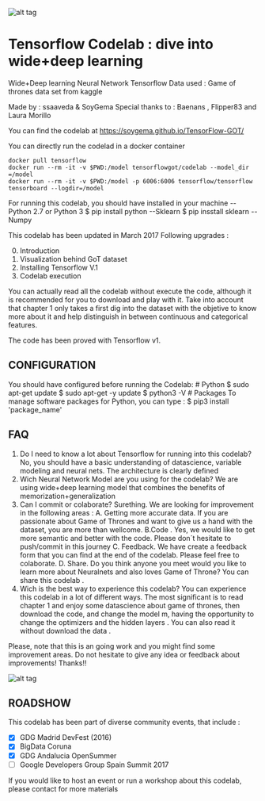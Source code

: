 

![alt tag](https://github.com/SoyGema/Tensorflow_CodeLab_Wide-Deep_learning/blob/master/Tensor-GOT-Polymer/0_Logo.jpg)
# Tensorflow Codelab : dive into wide+deep learning 
Wide+Deep learning Neural Network Tensorflow
Data used : Game of thrones data set from kaggle

Made by : ssaaveda & SoyGema
Special thanks to : Baenans , Flipper83 and Laura Morillo 

You can find the codelab at https://soygema.github.io/TensorFlow-GOT/

You can directly run the codelad in a docker container 
```
docker pull tensorflow
docker run --rm -it -v $PWD:/model tensorflowgot/codelab --model_dir =/model
docker run --rm -it -v $PWD:/model -p 6006:6006 tensorflow/tensorflow tensorboard --logdir=/model
```

For running this codelab, you should have installed in your machine
--Python 2.7 or Python 3
      $ pip install python
--Sklearn
     $ pip insstall sklearn 
--Numpy 


This codelab has been updated in March 2017
Following upgrades :

0. Introduction
1. Visualization behind GoT dataset
2. Installing Tensorflow V.1
3. Codelab execution

You can actually read all the codelab without execute the code, although it is recommended for you to download and play with it. Take into account that chapter 1 only takes a first dig into the dataset with the objetive to know more about it and help distinguish in between continuous and categorical features. 

The code has been proved with Tensorflow v1. 

## CONFIGURATION
You should have configured before running the Codelab:
            # Python 
            $ sudo apt-get update
            $ sudo apt-get -y update
            $ python3 -V
            # Packages
To manage software packages for Python, you can type :
            $ pip3 install 'package_name'

## FAQ
1. Do I need to know a lot about Tensorflow for running into this codelab?
No, you should have a basic understanding of datascience, variable modeling and neural nets. The architecture is clearly defined 
2. Wich Neural Network Model are you using for the codelab?
We are using wide+deep learning model that combines the benefits of memorization+generalization 
3. Can I commit or colaborate?
Surething. We are looking for improvement in the following areas :
      A. Getting more accurate data. If you are passionate about Game of Thrones and want to give us a hand with the dataset, you are more than wellcome.
      B.Code . Yes, we would like to get more semantic and better with the code. Please don´t hesitate to push/commit in this journey
      C. Feedback. We have create a feedback form that you can find at the end of the codelab. Please feel free to colaborate.
      D. Share. Do you think anyone you meet would you like to learn more about Neuralnets and also loves Game of Throne? You can share this codelab .
4. Wich is the best way to experience this codelab?
You can experience this codelab in a lot of different ways. The most significant is to read chapter 1 and enjoy some datascience about game of thrones, then download the code, and change the model m, having the opportunity to change the optimizers and the hidden layers .
You can also read it without download the data .

Please, note that this is an going work and you might find some improvement areas.
Do not hesitate to give any idea or feedback about improvements!
Thanks!!

![alt tag](https://github.com/SoyGema/Tensorflow_CodeLab_Wide-Deep_learning/blob/master/Tensor-GOT-Polymer/3_Comic.png)

## ROADSHOW
This codelab has been part of diverse community events, that include :
      
- [x] GDG Madrid DevFest (2016)
- [x] BigData Coruna 
- [x] GDG Andalucia OpenSummer
- [ ] Google Developers Group Spain Summit 2017

If you would like to host an event or run a workshop about this codelab, please contact for more materials 
